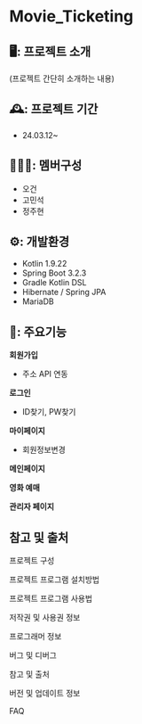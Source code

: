 # Movie_Ticketing

## 🖥️: 프로젝트 소개
(프로젝트 간단히 소개하는 내용)
## 🕰️: 프로젝트 기간
- 24.03.12~
## 🧑‍🤝‍🧑: 멤버구성
- 오건
- 고민석
- 정주현

## ⚙️: 개발환경
- Kotlin 1.9.22
- Spring Boot 3.2.3
- Gradle Kotlin DSL
- Hibernate / Spring JPA
- MariaDB

## 📌: 주요기능
__회원가입__
  - 주소 API 연동

__로그인__
  - ID찾기, PW찾기
    
__마이페이지__
  - 회원정보변경
    
__메인페이지__

__영화 예매__

__관리자 페이지__

## 참고 및 출처
프로젝트 구성

프로젝트 프로그램 설치방법

프로젝트 프로그램 사용법

저작권 및 사용권 정보

프로그래머 정보

버그 및 디버그

참고 및 출처

버전 및 업데이트 정보

FAQ

